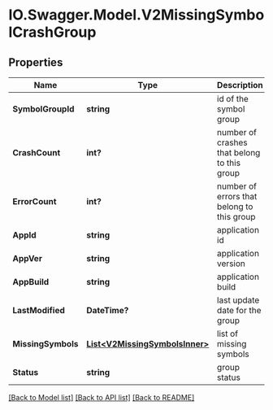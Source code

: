 # IO.Swagger.Model.V2MissingSymbolCrashGroup
## Properties

Name | Type | Description | Notes
------------ | ------------- | ------------- | -------------
**SymbolGroupId** | **string** | id of the symbol group | 
**CrashCount** | **int?** | number of crashes that belong to this group | [optional] 
**ErrorCount** | **int?** | number of errors that belong to this group | [optional] 
**AppId** | **string** | application id | 
**AppVer** | **string** | application version | 
**AppBuild** | **string** | application build | 
**LastModified** | **DateTime?** | last update date for the group | 
**MissingSymbols** | [**List&lt;V2MissingSymbolsInner&gt;**](V2MissingSymbolsInner.md) | list of missing symbols | 
**Status** | **string** | group status | 

[[Back to Model list]](../README.md#documentation-for-models) [[Back to API list]](../README.md#documentation-for-api-endpoints) [[Back to README]](../README.md)

